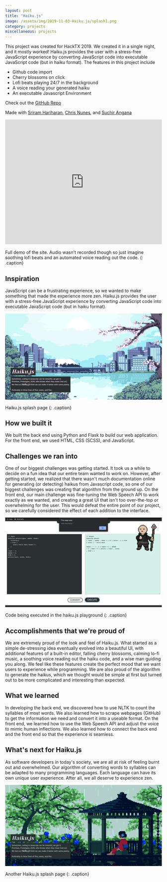 ```yaml
---
layout: post
title: "Haiku.js"
image: /assets/img/2019-11-03-Haiku.js/splash1.png
category: projects
miscellaneous: projects
---
```


This project was created for HackTX 2019. We created it in a single night, and it mostly worked! Haiku.js provides the user with a stress-free JavaScript experience by converting JavaScript code into executable JavaScript code (but in haiku format). The features in this project include

- Github code import
- Cherry blossoms on click
- Lofi beats playing 24/7 in the background
- A voice reading your generated haiku
- An executable Javascript Environment

Check out the [GitHub Repo](https://github.com/sghsri/haiku.js)

Made with [Sriram Hariharan](https://sghsri.github.io/), [Chris Nunes](https://chrisnun.es/), and [Suchir Angana](https://github.com/suchirangana)

<iframe width="100%" height="400" src="https://www.youtube.com/embed/E-4R9qXz8Dw" title="haiku.js demo" frameborder="0" allow="accelerometer; autoplay; clipboard-write; encrypted-media; gyroscope; picture-in-picture; web-share" allowfullscreen></iframe>

Full demo of the site. Audio wasn't recorded though so just imagine soothing lofi beats and an automated voice reading out the code.
{: .caption}

## Inspiration

JavaScript can be a frustrating experience, so we wanted to make something that made the experience more zen. Haiku.js provides the user with a stress-free JavaScript experience by converting JavaScript code into executable JavaScript code (but in haiku format).

![Haiku.js splash page](/assets/img/2019-11-03-Haiku.js/splash1.png)

Haiku.js splash page
{: .caption}

## How we built it

We built the back end using Python and Flask to build our web application. For the front end, we used HTML, CSS (SCSS), and JavaScript.

## Challenges we ran into

One of our biggest challenges was getting started. It took us a while to decide on a fun idea that our entire team wanted to work on. However, after getting started, we realized that there wasn't much documentation online for generating (or detecting) haikus from Javascript code, so one of our biggest challenges was creating that algorithm from the ground up. On the front end, our main challenge was fine-tuning the Web Speech API to work exactly as we wanted, and creating a great UI that isn't too over-the-top or overwhelming for the user. This would defeat the entire point of our project, so we carefully considered the effect of each addition to the interface.

![Code being executed in the haiku.js playground](/assets/img/2019-11-03-Haiku.js/code.png)

Code being executed in the haiku.js playground
{: .caption}

## Accomplishments that we're proud of

We are extremely proud of the look and feel of Haiku.js. What started as a simple de-stressing idea eventually evolved into a beautiful UI, with additional features of a built-in editor, falling cherry blossoms, calming lo-fi music, a soothing voice reading out the haiku code, and a wise man guiding you along. We feel like these features create the perfect mood that we want users to experience while programming. We are also proud of the algorithm to generate the haikus, which we thought would be simple at first but turned out to be more complicated and interesting than expected.

## What we learned

In developing the back end, we discovered how to use NLTK to count the syllables of most words. We also learned how to scrape webpages (GitHub) to get the information we need and convert it into a useable format. On the front end, we learned how to use the Web Speech API and adjust the voice to mimic human inflections. We also learned how to connect the back end and the front end so that the experience is seamless.

## What's next for Haiku.js

As software developers in today's society, we are all at risk of feeling burnt out and overwhelmed. Our algorithm of converting words to syllables can be adapted to many programming languages. Each language can have its own unique user experience. After all, we all deserve to experience zen.

![Haiku.js splash page](/assets/img/2019-11-03-Haiku.js/splash2.png)

Another Haiku.js splash page
{: .caption}